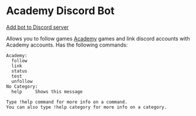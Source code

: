# Academy Discord Bot

[Add bot to Discord server](https://discordapp.com/api/oauth2/authorize?client_id=692435723210719234&permissions=8&scope=bot)

Allows you to follow games [Academy](https://academy.beer/) games and link discord accounts with Academy accounts.
Has the following commands:

```
Academy:
  follow
  link
  status
  test
  unfollow
No Category:
  help     Shows this message

Type !help command for more info on a command.
You can also type !help category for more info on a category.
```
